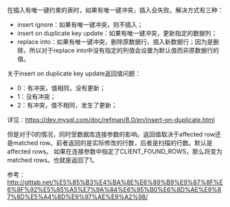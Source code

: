 在插入有唯一键约束的表时，如果有唯一键冲突，插入会失败。解决方式有三种：
- insert ignore：如果有唯一键冲突，则不插入；
- insert on duplicate key update：如果有唯一键冲突，更新指定的数据列；
- replace into：如果有唯一键冲突，删除原数据行，插入新数据行；因为是删除，所以对于replace into中没有指定的列值会设置为默认值而非原数据行的值。

关于insert on duplicate key update返回值问题：
- 0：有冲突，值相同，没有更新；
- 1：没有冲突；
- 2：有冲突，值不相同，发生了更新；

详见：https://dev.mysql.com/doc/refman/8.0/en/insert-on-duplicate.html

但是对于0的情况，同时受数据库连接参数的影响。返回值取决于affected row还是matched row。前者返回的是实际修改的行数，后者是扫描的行数。默认是affected rows。
如果在连接参数中指定了CLIENT_FOUND_ROWS，那么将变为matched rows。也就是返回了1。

参考：http://gittab.net/%E5%85%B3%E4%BA%8E%E6%89%B9%E9%87%8F%E6%8F%92%E5%85%A5%E7%9A%84%E6%95%B0%E6%8D%AE%E9%87%8D%E5%A4%8D%E9%97%AE%E9%A2%98/
